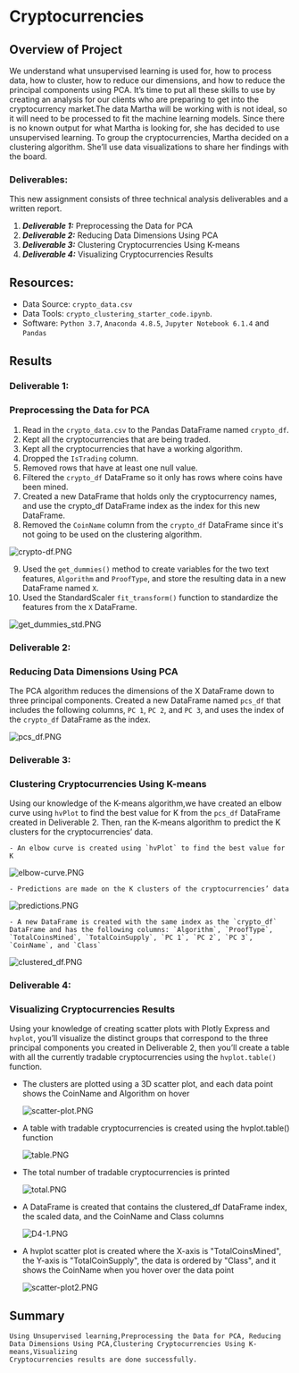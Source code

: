 # Cryptocurrencies

## Overview of Project
We understand what unsupervised learning is used for, how to process data, how to cluster, how to reduce our dimensions, and how to reduce the principal components using PCA.
It’s time to put all these skills to use by creating an analysis for our clients who are preparing to get into the cryptocurrency market.The data Martha will be working with is not ideal,
so it will need to be processed to fit the machine learning models. Since there is no known output for what Martha is looking for, she has decided to use unsupervised learning. 
To group the cryptocurrencies, Martha decided on a clustering algorithm. She’ll use data visualizations to share her findings with the board.

### Deliverables:
This new assignment consists of three technical analysis deliverables and a written report.

1. ***Deliverable 1:*** Preprocessing the Data for PCA
2. ***Deliverable 2:*** Reducing Data Dimensions Using PCA
3. ***Deliverable 3:*** Clustering Cryptocurrencies Using K-means
4. ***Deliverable 4:*** Visualizing Cryptocurrencies Results


## Resources:

* Data Source: `crypto_data.csv`
* Data Tools:  `crypto_clustering_starter_code.ipynb`.
* Software: `Python 3.7`, `Anaconda 4.8.5`, `Jupyter Notebook 6.1.4` and `Pandas`

## Results

### Deliverable 1:  
### Preprocessing the Data for PCA

1. Read in the `crypto_data.csv` to the Pandas DataFrame named `crypto_df`.
2. Kept all the cryptocurrencies that are being traded.
3. Kept all the cryptocurrencies that have a working algorithm.
4. Dropped the `IsTrading` column.
5. Removed rows that have at least one null value.
6. Filtered the `crypto_df` DataFrame so it only has rows where coins have been mined.
7. Created a new DataFrame that holds only the cryptocurrency names, and use the crypto_df DataFrame index as the index for this new DataFrame.
8. Removed the `CoinName` column from the `crypto_df` DataFrame since it's not going to be used on the clustering algorithm.

![crypto-df.PNG](https://github.com/Praveeja-Sasidharan-Suni/Cryptocurrencies/blob/main/Images/crypto-df.PNG?raw=true)

9. Used the `get_dummies()` method to create variables for the two text features, `Algorithm` and `ProofType`, and store the resulting data in a new DataFrame named `X`.
10. Used the StandardScaler `fit_transform()` function to standardize the features from the `X` DataFrame.

![get_dummies_std.PNG](https://github.com/Praveeja-Sasidharan-Suni/Cryptocurrencies/blob/main/Images/get_dummies_std.PNG?raw=true)


### Deliverable 2:  
### Reducing Data Dimensions Using PCA 

The PCA algorithm reduces the dimensions of the X DataFrame down to three principal components. 
Created a new DataFrame named `pcs_df` that includes the following columns, `PC 1`, `PC 2`, and `PC 3`, and uses the index of the `crypto_df` DataFrame as the index.


![pcs_df.PNG](https://github.com/Praveeja-Sasidharan-Suni/Cryptocurrencies/blob/main/Images/pcs_df.PNG?raw=true)


### Deliverable 3:  
### Clustering Cryptocurrencies Using K-means 


Using our knowledge of the K-means algorithm,we have created an elbow curve using `hvPlot` to find the best value for K from the `pcs_df` DataFrame created in Deliverable 2.
 Then, ran the K-means algorithm to predict the K clusters for the cryptocurrencies’ data.

    
    - An elbow curve is created using `hvPlot` to find the best value for K 
	
![elbow-curve.PNG](https://github.com/Praveeja-Sasidharan-Suni/Cryptocurrencies/blob/main/Images/elbow-curve.PNG?raw=true)

    - Predictions are made on the K clusters of the cryptocurrencies’ data 
	
![predictions.PNG](https://github.com/Praveeja-Sasidharan-Suni/Cryptocurrencies/blob/main/Images/predictions.PNG?raw=true)

    - A new DataFrame is created with the same index as the `crypto_df` DataFrame and has the following columns: `Algorithm`, `ProofType`, `TotalCoinsMined`, `TotalCoinSupply`, `PC 1`, `PC 2`, `PC 3`, `CoinName`, and `Class` 
	
![clustered_df.PNG](https://github.com/Praveeja-Sasidharan-Suni/Cryptocurrencies/blob/main/Images/clustered_df.PNG?raw=true)



### Deliverable 4:  
### Visualizing Cryptocurrencies Results 

Using your knowledge of creating scatter plots with Plotly Express and `hvplot`, you’ll visualize the distinct groups that correspond to the three principal components you created in 
Deliverable 2, then you’ll create a table with all the currently tradable cryptocurrencies using the `hvplot.table()` function.


 - The clusters are plotted using a 3D scatter plot, and each data point shows the CoinName and Algorithm on hover
	
	![scatter-plot.PNG](https://github.com/Praveeja-Sasidharan-Suni/Cryptocurrencies/blob/main/Images/scatter-plot.PNG?raw=true)

- A table with tradable cryptocurrencies is created using the hvplot.table() function
		
	![table.PNG](https://github.com/Praveeja-Sasidharan-Suni/Cryptocurrencies/blob/main/Images/table.PNG?raw=true)
	
- The total number of tradable cryptocurrencies is printed
	
	![total.PNG](https://github.com/Praveeja-Sasidharan-Suni/Cryptocurrencies/blob/main/Images/total.PNG?raw=true)

- A DataFrame is created that contains the clustered_df DataFrame index, the scaled data, and the CoinName and Class columns

	![D4-1.PNG](https://github.com/Praveeja-Sasidharan-Suni/Cryptocurrencies/blob/main/Images/D4-1.PNG?raw=true)

* A hvplot scatter plot is created where the X-axis is "TotalCoinsMined", the Y-axis is "TotalCoinSupply", the data is ordered by "Class", and it shows the CoinName when you hover over the data point

	![scatter-plot2.PNG](https://github.com/Praveeja-Sasidharan-Suni/Cryptocurrencies/blob/main/Images/scatter-plot2.PNG?raw=true)
	
## Summary
	
	Using Unsupervised learning,Preprocessing the Data for PCA, Reducing Data Dimensions Using PCA,Clustering Cryptocurrencies Using K-means,Visualizing 
	Cryptocurrencies results are done successfully.




